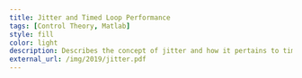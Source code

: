 ```yaml
---
title: Jitter and Timed Loop Performance
tags: [Control Theory, Matlab]
style: fill
color: light
description: Describes the concept of jitter and how it pertains to timed loops, and the effects on performance.
external_url: /img/2019/jitter.pdf
---
```

